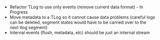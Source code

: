 - Refactor TLog to use only events (remove current data format) - In Progress
- Move metadata to a TLog so it cannot cause data problems
  (careful logs can be deleted, segment states would have to be carried over to the next tlog segment)
- Internal events (flush, metadata, etc) should be just an internal stream

